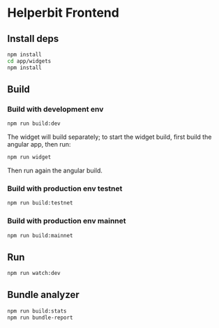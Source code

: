 # Helperbit Frontend

## Install deps

```bash
npm install
cd app/widgets 
npm install
```


## Build

### Build with development env

```bash
npm run build:dev
```

The widget will build separately; to start the widget build, first build the angular app,
then run:

```bash
npm run widget
```

Then run again the angular build.

### Build with production env testnet

```bash
npm run build:testnet
```

### Build with production env mainnet

```bash
npm run build:mainnet
```

## Run

```bash
npm run watch:dev
```

## Bundle analyzer

```bash
npm run build:stats
npm run bundle-report
```
